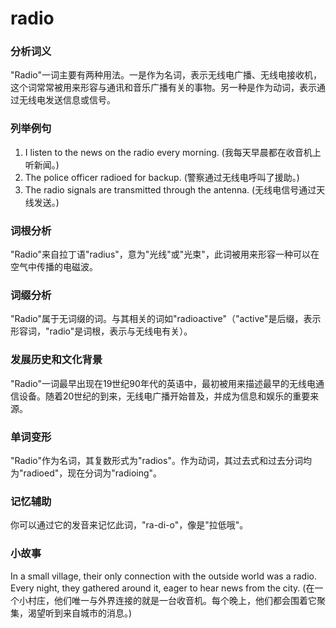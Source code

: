 # radio

### 分析词义

  

"Radio"一词主要有两种用法。一是作为名词，表示无线电广播、无线电接收机，这个词常常被用来形容与通讯和音乐广播有关的事物。另一种是作为动词，表示通过无线电发送信息或信号。

  

### 列举例句

  

1.  I listen to the news on the radio every morning. (我每天早晨都在收音机上听新闻。)
2.  The police officer radioed for backup. (警察通过无线电呼叫了援助。)
3.  The radio signals are transmitted through the antenna. (无线电信号通过天线发送。)

  

### 词根分析

  

"Radio"来自拉丁语"radius"，意为"光线"或"光束"，此词被用来形容一种可以在空气中传播的电磁波。

  

### 词缀分析

  

"Radio"属于无词缀的词。与其相关的词如"radioactive"（"active"是后缀，表示形容词，"radio"是词根，表示与无线电有关）。

  

### 发展历史和文化背景

  

"Radio"一词最早出现在19世纪90年代的英语中，最初被用来描述最早的无线电通信设备。随着20世纪的到来，无线电广播开始普及，并成为信息和娱乐的重要来源。

  

### 单词变形

  

"Radio"作为名词，其复数形式为"radios"。作为动词，其过去式和过去分词均为"radioed"，现在分词为"radioing"。

  

### 记忆辅助

  

你可以通过它的发音来记忆此词，"ra-di-o"，像是"拉低哦"。

  

### 小故事

  

In a small village, their only connection with the outside world was a radio. Every night, they gathered around it, eager to hear news from the city. (在一个小村庄，他们唯一与外界连接的就是一台收音机。每个晚上，他们都会围着它聚集，渴望听到来自城市的消息。)
